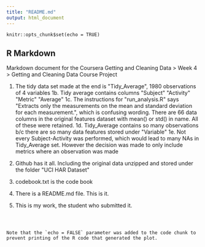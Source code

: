 ```yaml
---
title: "README.md"
output: html_document
---
```


```{r setup, include=FALSE}
knitr::opts_chunk$set(echo = TRUE)
```

## R Markdown

Markdown document for the Coursera Getting and Cleaning Data > Week 4 > Getting and Cleaning Data Course Project

1.  The tidy data set made at the end is "Tidy_Average", 1980 observations of 4 variables
1b.  Tidy average contains columns  "Subject"  "Activity" "Metric" "Average" 
1c.  The instructions for "run_analysis.R" says "Extracts only the measurements on the mean and standard deviation for each measurement.", which is confusing wording.  There are 66 data columns in the original features dataset with mean() or std() in name.  All of these were retained.
1d. Tidy_Average contains so many observations b/c there are so many data features stored under "Variable"
1e. Not every Subject-Activity was performed, which would lead to many NAs in Tidy_Average set.  However the decision was made to only include metrics where an observation was made

2.  Github has it all.  Including the original data unzipped and stored under the folder "UCI HAR Dataset"

3. codebook.txt is the code book

4.  There is a README.md file.  This is it.

5. This is my work, the student who submitted it.

```



Note that the `echo = FALSE` parameter was added to the code chunk to prevent printing of the R code that generated the plot.
